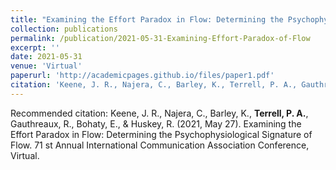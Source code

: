 ```yaml
---
title: "Examining the Effort Paradox in Flow: Determining the Psychophysiological Signature of Flow"
collection: publications
permalink: /publication/2021-05-31-Examining-Effort-Paradox-of-Flow
excerpt: ''
date: 2021-05-31
venue: 'Virtual'
paperurl: 'http://academicpages.github.io/files/paper1.pdf'
citation: 'Keene, J. R., Najera, C., Barley, K., Terrell, P. A., Gauthreaux, R., Bohaty, E., & Huskey, R. (2021, May 27). Examining the Effort Paradox in Flow: Determining the Psychophysiological Signature of Flow. 71 st Annual International Communication Association Conference, Virtual.'
---
```


Recommended citation: Keene, J. R., Najera, C., Barley, K., <b>Terrell, P. A.</b>, Gauthreaux, R., Bohaty, E., & Huskey, R. (2021, May 27). Examining the Effort Paradox in Flow: Determining the Psychophysiological Signature of Flow. 71 st Annual International Communication Association Conference, Virtual.
